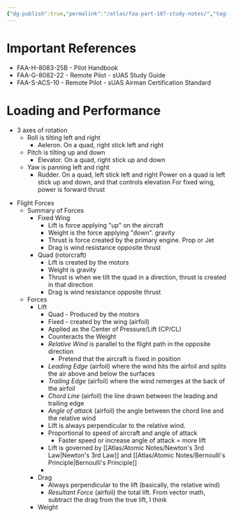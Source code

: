 ```yaml
---
{"dg-publish":true,"permalink":"/atlas/faa-part-107-study-notes/","tags":["🌱"],"updated":"2025-09-12T06:19:26.051-07:00"}
---
```


# Important References
- FAA-H-8083-25B - Pilot Handbook
- FAA-G-8082-22 - Remote Pilot - sUAS Study Guide
- FAA-S-ACS-10 - Remote Pilot - sUAS Airman Certification Standard

# Loading and Performance

- 3 axes of rotation
	- Roll is tilting left and right
		- Aeleron. On a quad, right stick left and right
	- Pitch is tilting up and down
		- Elevator. On a quad, right stick up and down
	- Yaw is panning left and right
		- Rudder. On a quad, left stick left and right
	Power on a quad is left stick up and down, and that controls elevation
		For fixed wing, power is forward thrust
* Flight Forces
	* Summary of Forces
		* Fixed Wing
			* Lift is force applying "up" on the aircraft
			* Weight is the force applying "down". gravity
			* Thrust is force created by the primary engine. Prop or Jet
			* Drag is wind resistance opposite thrust
		* Quad (rotorcraft)
			* Lift is created by the motors
			* Weight is gravity
			* Thrust is when we tilt the quad in a direction, thrust is created in that direction
			* Drag is wind resistance opposite thrust
	* Forces
		* Lift
			* Quad - Produced by the motors
			* Fixed - created by the wing (airfoil)
			* Applied as the Center of Pressure/Lift (CP/CL)
			* Counteracts the Weight
			* _Relative Wind_ is parallel to the flight path in the opposite direction
				* Pretend that the aircraft is fixed in position
			* _Leading Edge_ (airfoil) where the wind hits the airfoil and splits the air above and below the surfaces
			* _Trailing Edge_ (airfoil) where the wind remerges at the back of the airfoil
			* _Chord Line_ (airfoil) the line drawn between the leading and trailing edge
			* _Angle of attack_ (airfoil) the angle between the chord line and the relative wind
			* Lift is always perpendicular to the relative wind.
			* Proportional to speed of aircraft and angle of attack
				* Faster speed or increase angle of attack = more lift
			* Lift is governed by [[Atlas/Atomic Notes/Newton's 3rd Law\|Newton's 3rd Law]] and [[Atlas/Atomic Notes/Bernoulli's Principle\|Bernoulli's Principle]]
			* 
		* Drag
			* Always perpendicular to the lift (basically, the relative wind)
			* _Resultant Force_ (airfoil) the total lift. From vector math, subtract the drag from the true lift, I think
		* Weight
